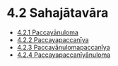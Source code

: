 # 4.2 Sahajātavāra

* [4.2.1 Paccayānuloma](4.2/4.2.1.md)
* [4.2.2 Paccayapaccanīya](4.2/4.2.2.md)
* [4.2.3 Paccayānulomapaccanīya](4.2/4.2.3.md)
* [4.2.4 Paccayapaccanīyānuloma](4.2/4.2.4.md)
